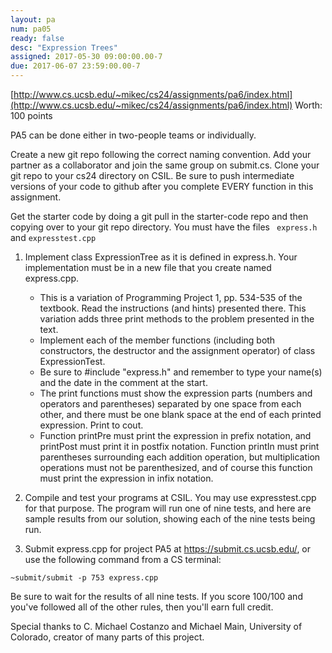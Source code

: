 ```yaml
---
layout: pa
num: pa05	
ready: false
desc: "Expression Trees"
assigned: 2017-05-30 09:00:00.00-7
due: 2017-06-07 23:59:00.00-7
---
```


[http://www.cs.ucsb.edu/~mikec/cs24/assignments/pa6/index.html](http://www.cs.ucsb.edu/~mikec/cs24/assignments/pa6/index.html) 
Worth: 100 points

PA5 can be done either in two-people teams or individually.

Create a new git repo following the correct naming convention. Add your partner as a collaborator and join the same group on submit.cs. Clone your git repo to your cs24 directory on CSIL. Be sure to push intermediate versions of your code to github after you complete EVERY function in this assignment.

Get the starter code by doing a git pull in the starter-code repo and then copying over to your git repo directory. You must have the files <code> express.h </code> and <code>expresstest.cpp</code>



1. Implement class ExpressionTree as it is defined in express.h. Your implementation must be in a new file that you create named express.cpp.
	* This is a variation of Programming Project 1, pp. 534-535 of the textbook. Read the instructions (and hints) presented there. This variation adds three print methods to the problem presented in the text.
	* Implement each of the member functions (including both constructors, the destructor and the assignment operator) of class ExpressionTest.
	* Be sure to #include "express.h" and remember to type your name(s) and the date in the comment at the start.
	* The print functions must show the expression parts (numbers and operators and parentheses) separated by one space from each other, and there must be one blank space at the end of each printed expression. Print to cout.
	* Function printPre must print the expression in prefix notation, and printPost must print it in postfix notation. Function printIn must print parentheses surrounding each addition operation, but multiplication operations must not be parenthesized, and of course this function must print the expression in infix notation.

2. Compile and test your programs at CSIL. You may use expresstest.cpp for that purpose. The program will run one of nine tests, and here are sample results from our solution, showing each of the nine tests being run.

3. Submit express.cpp for project PA5 at https://submit.cs.ucsb.edu/, or use the following command from a CS terminal:

```
~submit/submit -p 753 express.cpp
```

Be sure to wait for the results of all nine tests. If you score 100/100 and you've followed all of the other rules, then you'll earn full credit.


Special thanks to C. Michael Costanzo and Michael Main, University of Colorado, creator of many parts of this project.
